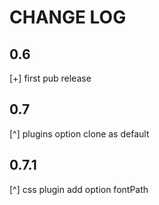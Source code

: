 CHANGE LOG
===

## 0.6

[+] first pub release

## 0.7

[^] plugins option clone as default

## 0.7.1

[^] css plugin add option fontPath

